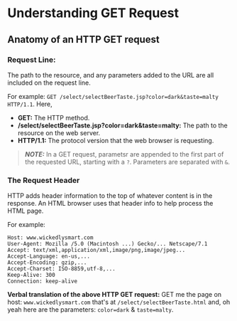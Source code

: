 # Understanding GET Request

## Anatomy of an HTTP GET request

### Request Line:

The path to the resource, and any parameters added to the URL are all included on the request line.

For example: `GET /select/selectBeerTaste.jsp?color=dark&taste=malty HTTP/1.1`. Here,

- **GET:** The HTTP method.
- **/select/selectBeerTaste.jsp?color=dark&taste=malty:** The path to the resource on the web server.
- **HTTP/1.1:** The protocol version that the web browser is requesting.

> **_NOTE:_** In a GET request, parametsr are appended to the first part of the requested URL, starting with a `?`. Parameters are separated with `&`.

### The Request Header

HTTP adds header information to the top of whatever content is in the response. An HTML browser uses that header info to help process the HTML page.

For example:

```
Host: www.wickedlysmart.com
User-Agent: Mozilla /5.0 (Macintosh ...) Gecko/... Netscape/7.1
Accept: text/xml,application/xml,image/png,image/jpeg...
Accept-Language: en-us,...
Accept-Encoding: gzip,...
Accept-Charset: ISO-8859,utf-8,...
Keep-Alive: 300
Connection: keep-alive
```

**Verbal translation of the above HTTP GET request:** GET me the page on host: `www.wickedlysmart.com` that's at `/select/selectBeerTaste.html` and, oh yeah here are the parameters: `color=dark` & `taste=malty`.

